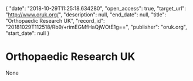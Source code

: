 {
  "date": "2018-10-29T11:25:18.634280", 
  "open_access": true, 
  "target_url": "http://www.oruk.org/", 
  "description": null, 
  "end_date": null, 
  "title": "Orthopaedic Research UK", 
  "record_id": "20181029T112518/Rb9/+rimEGMfHaQjWOtE1g==", 
  "publisher": "oruk.org", 
  "start_date": null
}

# Orthopaedic Research UK

None